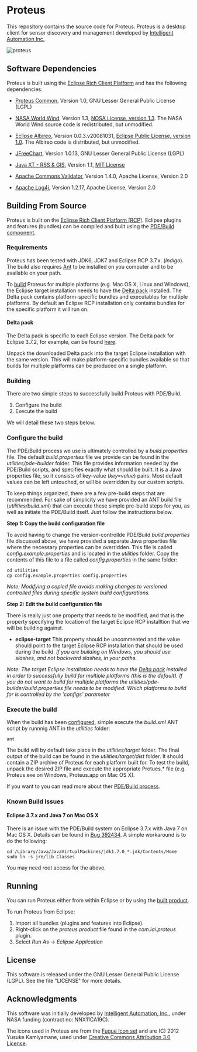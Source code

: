 # Proteus 

This repository contains the source code for Proteus. Proteus is a
desktop client for sensor discovery and management developed by
[Intelligent Automation Inc.](http://www.i-a-i.com)

![proteus](https://raw.github.com/intelligentautomation/proteus/master/utilities/screenshots/proteus-1.2.0.beta.png)

## Software Dependencies 

Proteus is built using the
[Eclipse Rich Client Platform](http://wiki.eclipse.org/index.php/Rich_Client_Platform)
and has the following dependencies:

* [Proteus Common](https://github.com/intelligentautomation/proteus-common), Version 1.0, GNU Lesser General Public License (LGPL)

* [NASA World Wind](http://worldwind.arc.nasa.gov/java/), Version 1.3, [NOSA License, version 1.3](http://ti.arc.nasa.gov/opensource/nosa/ "NOSA License"). The NASA World Wind source code is redistributed, but unmodified. 

* [Eclipse Albireo](http://wiki.eclipse.org/Albireo_Project "Eclipse Albireo"), Version 0.0.3.v20081031, [Eclipse Public License, version 1.0](http://www.eclipse.org/legal/epl-v10.html "Eclipse Public License"). The Albireo code is distributed, but unmodified. 

* [JFreeChart](http://www.jfree.org/jfreechart/), Version 1.0.13, GNU Lesser General Public License (LGPL)

* [Java XT - RSS & GIS](http://www.javaxt.com/), Version 1.1, [MIT License](http://www.javaxt.com/downloads/javaxt-core/LICENSE.TXT "MIT License")

* [Apache Commons Validator](http://commons.apache.org/proper/commons-validator/ "Apache Commons Validator"), Version 1.4.0, Apache License, Version 2.0

* [Apache Log4j](http://logging.apache.org/log4j/1.2/ "Apache Log4j"), Version 1.2.17, Apache License, Version 2.0

## Building From Source

Proteus is built on the [Eclipse Rich Client Platform (RCP)](http://wiki.eclipse.org/index.php/Rich_Client_Platform "Eclipse RCP"). Eclipse plugins and features (bundles) can be compiled and built using the [PDE/Build component](http://www.eclipse.org/pde/pde-build/ "PDE/Build"). 

### Requirements 

Proteus has been tested with JDK6, JDK7 and Eclipse RCP 3.7.x. (_Indigo_). The build also requires [Ant](http://ant.apache.org/ "Ant") to be installed on you computer and to be available on your path. 

To [build](#building) Proteus for multiple platforms (e.g. Mac OS X, Linux and Windows), the Eclipse target installation needs to have the [Delta pack](#delta-pack) installed. The Delta pack contains platform-specific bundles and executables for multiple platforms. By default an Eclipse RCP installation only contains bundles for the specific platform it will run on. 

#### Delta pack

The Delta pack is specific to each Eclipse version. The Delta pack for Eclipse 3.7.2, for example, can be found [here](http://download.eclipse.org/eclipse/downloads/drops/R-3.7.2-201202080800/). 

Unpack the downloaded Delta pack into the target Eclipse installation with the same version. This will make platform-specific bundles available so that builds for multiple platforms can be produced on a single platform.

### Building 

There are two simple steps to successfully build Proteus with PDE/Build. 

1. Configure the build
2. Execute the build

We will detail these two steps below. 

### Configure the build

The PDE/Build process we use is ultimately controlled by a _build.properties_ file. The default _build.properties_ file we provide can be found in the _utilities/pde-builder_ folder. This file provides information needed by the PDE/Build scripts, and specifies exactly what should be built. It is a Java properties file, so it consists of key-value (_key=value_) pairs. Most default values can be left untouched, or will be overridden by our custom scripts.

To keep things organized, there are a few pre-build steps that are recommended. For sake of simplicity we have provided an ANT build file (_utilities/build.xml_) that can execute these simple pre-build steps for you, as well as initiate the PDE/Build itself. Just follow the instructions below. 

**Step 1: Copy the build configuration file**

To avoid having to change the version-controllde PDE/Build _build.properties_ file discussed above, we have provided a separate Java properties file where the necessary properties can be overridden. This file is called _config.example.properties_ and is located in the _utilities_ folder. Copy the contents of this file to a file called _config.properties_ in the same folder:  

    cd utilities
    cp config.example.properties config.properties

*Note: Modifying a copied file avoids making changes to versioned controlled files during specific system build configurations.*

**Step 2: Edit the build configuration file**

There is really just one property that needs to be modified, and that is the property specifying the location of the target Eclipse RCP installtion that we will be building against. 

* **eclipse-target** This property should be uncommented and the value should point to the target Eclipse RCP installation that should be used during the build. *If you are building on Windows, you should use slashes, and not backward slashes, in your paths.* 

*Note: The target Eclipse installation needs to have the [Delta pack](#delta-pack) installed in order to successfully build for multiple platforms (this is the default). If you do not want to build for multiple platforms the utilities/pde-builder/build.properties file needs to be modified. Which platforms to build for is controlled by the 'configs' parameter*

### Execute the build 

When the build has been [configured](#configure-the-build), simple execute the _build.xml_ ANT script by runnnig ANT in the _utilities_ folder: 

    ant

The build will by default take place in the _utilities/target_ folder. The final output of the build can be found in the _utilities/target/dist_ folder. It should contain a ZIP archive of Proteus for each platform built for. To test the build, unpack the desired ZIP file and execute the appropriate Protues.* file (e.g. Proteus.exe on Windows, Proteus.app on Mac OS X). 

If you want to you can read more about ther [PDE/Build process](http://help.eclipse.org/indigo/index.jsp?topic=%2Forg.eclipse.pde.doc.user%2Ftasks%2Fpde_product_build.htm).

### Known Build Issues 

#### Eclipse 3.7.x and Java 7 on Mac OS X

There is an issue with the PDE/Build system on Eclipse 3.7.x with Java 7 on Mac OS X. Details can be found in [Bug 392434](https://bugs.eclipse.org/bugs/show_bug.cgi?id=392434 "Bug 392434"). A simple workaround is to do the following: 

    cd /Library/Java/JavaVirtualMachines/jdk1.7.0_*.jdk/Contents/Home
    sudo ln -s jre/lib Classes

You may need root access for the above.

## Running

You can run Proteus either from within Eclipse or by using the [built product](#execute-the-build). 

To run Proteus from Eclipse: 

1. Import all bundles (plugins and features into Eclipse).
2. Right-click on the _proteus.product_ file found in the _com.iai.proteus_ plugin. 
3. Select _Run As_ -> _Eclipse Application_

## License 

This software is released under the GNU Lesser General Public License (LGPL). See the file "LICENSE" for more details. 

## Acknowledgments

This software was initially developed by [Intelligent Automation, Inc.](http://www.i-a-i.com "IAI"), under NASA funding (contract no: NNX11CA19C). 

The icons used in Proteus are from the
[Fugue Icon set](http://p.yusukekamiyamane.com/icons/search/fugue/) and are   (C) 2012 Yusuke Kamiyamane, used under
[Creative Commons
Attribution 3.0 License](http://creativecommons.org/licenses/by/3.0/).

